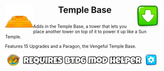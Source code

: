 <h1 align="center">
<a href="https://github.com/doombubbles/temple-base/releases/latest/download/TempleBase.dll">
    <img align="left" alt="Icon" height="90" src="TempleBase.png">
    <img align="right" alt="Download" height="75" src="https://raw.githubusercontent.com/gurrenm3/BTD-Mod-Helper/master/BloonsTD6%20Mod%20Helper/Resources/DownloadBtn.png">
</a>

Temple Base

</h1>

Adds in the Temple Base, a tower that lets you place another tower on top of it to power it up like a Sun Temple.

Features 15 Upgrades and a Paragon, the Vengeful Temple Base.

[![Requires BTD6 Mod Helper](https://raw.githubusercontent.com/gurrenm3/BTD-Mod-Helper/master/banner.png)](https://github.com/gurrenm3/BTD-Mod-Helper#readme)
